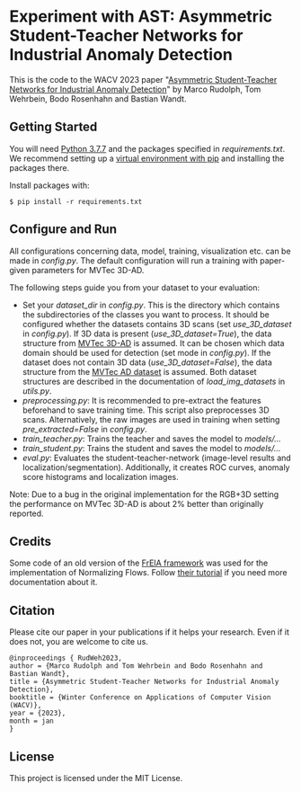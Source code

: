 # Experiment with AST: Asymmetric Student-Teacher Networks for Industrial Anomaly Detection

This is the code to the WACV 2023 paper "[Asymmetric Student-Teacher Networks for Industrial Anomaly Detection](https://arxiv.org/pdf/2210.07829.pdf)" by Marco Rudolph, Tom Wehrbein, Bodo Rosenhahn and Bastian Wandt.

## Getting Started

You will need [Python 3.7.7](https://www.python.org/downloads) and the packages specified in _requirements.txt_.
We recommend setting up a [virtual environment with pip](https://packaging.python.org/guides/installing-using-pip-and-virtual-environments/) and installing the packages there.

Install packages with:

```
$ pip install -r requirements.txt
```

## Configure and Run

All configurations concerning data, model, training, visualization etc. can be made in _config.py_. The default configuration will run a training with paper-given parameters for MVTec 3D-AD.

The following steps guide you from your dataset to your evaluation:

* Set your _dataset_dir_ in _config.py_. This is the directory which contains the subdirectories of the classes you want to process. It should be configured whether the datasets contains 3D scans (set _use_3D_dataset_ in _config.py_). If 3D data is present (_use_3D_dataset=True_), the data structure from [MVTec 3D-AD](https://www.mvtec.com/company/research/datasets/mvtec-3d-ad) is assumed. It can be chosen which data domain should be used for detection (set mode in _config.py_). If the dataset does not contain 3D data (_use_3D_dataset=False_), the data structure from the [MVTec AD dataset](https://www.mvtec.com/company/research/datasets/mvtec-ad) is assumed. Both dataset structures are described in the documentation of _load_img_datasets_ in _utils.py_.
* _preprocessing.py_: It is recommended to pre-extract the features beforehand to save training time. This script also preprocesses 3D scans. Alternatively, the raw images are used in training when setting _pre_extracted=False_ in _config.py_.
* _train_teacher.py_: Trains the teacher and saves the model to _models/..._
* _train_student.py_: Trains the student and saves the model to _models/..._
* _eval.py_: Evaluates the student-teacher-network (image-level results and localization/segmentation). Additionally, it creates ROC curves, anomaly score histograms and localization images.

Note: Due to a bug in the original implementation for the RGB+3D setting the performance on MVTec 3D-AD is about 2% better than originally reported.

## Credits

Some code of an old version of the [FrEIA framework](https://github.com/VLL-HD/FrEIA) was used for the implementation of Normalizing Flows. Follow [their tutorial](https://github.com/VLL-HD/FrEIA) if you need more documentation about it.

## Citation
Please cite our paper in your publications if it helps your research. Even if it does not, you are welcome to cite us.

    @inproceedings { RudWeh2023,
    author = {Marco Rudolph and Tom Wehrbein and Bodo Rosenhahn and Bastian Wandt},
    title = {Asymmetric Student-Teacher Networks for Industrial Anomaly Detection},
    booktitle = {Winter Conference on Applications of Computer Vision (WACV)},
    year = {2023},
    month = jan
    }

## License

This project is licensed under the MIT License.
